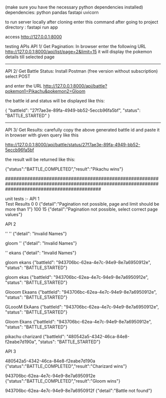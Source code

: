 (make sure you have the necessary python dependencies installed)
dependencies: python pandas fastapi uvicorn

to run server locally after cloning enter this command after going to project directory  :
fastapi run app

access http://127.0.0.1:8000

testing APIs
 API 1/ Get Pagination: In browser enter the following URL
 http://127.0.0.1:8000/api/list/page=2&limit=15 
 it will display the pokemon details till selected page
_________________________________________________________________________________________________________________________________________________
 API 2/ Get Battle Status: Install Postman (free version without subscription) select POST

 and enter the URL http://127.0.0.1:8000/api/battle?pokemon1=Pikachu&pokemon2=Gloom

 the battle id and status will be displayed like this:

 {
    "battleId": "27f7ae3e-89fa-4949-bb52-5eccb96fa5bf",
    "status": "BATTLE_STARTED"
}

___________________________________________________________________________________________________________________________________________________
API 3/ Get Results: carefully copy the above generated battle id and paste it in browser with given query like this

http://127.0.0.1:8000/api/battle/status/27f7ae3e-89fa-4949-bb52-5eccb96fa5bf

the result will be returned like this:

 {"status":"BATTLE_COMPLETED","result":"Pikachu wins"}

###################################################################################################################################################

 unit tests :-
API 1      
   Test                                                Results
 0 0      {"detail":"Pagination not possible, page and limit should be more than 1"}
 100 15   {"detail":"Pagination not possible, select correct page values"}

API 2

'' ''                           {"detail": "Invalid Names"}

gloom ''                        {"detail": "Invalid Names"}       

'' ekans                        {"detail": "Invalid Names"}

gloom ekans                     {"battleId": "943706bc-62ea-4e7c-94e9-8e7a6950912e",
                                  "status": "BATTLE_STARTED"}
                                  
gloom ekas                       {"battleId": "943706bc-62ea-4e7c-94e9-8e7a6950912e",
                                   "status": "BATTLE_STARTED"}
                                   
Glooom Ekaans                    {"battleId": "943706bc-62ea-4e7c-94e9-8e7a6950912e",
                                    "status": "BATTLE_STARTED"}
                                    
GLoooM EkAans                    {"battleId": "943706bc-62ea-4e7c-94e9-8e7a6950912e",
                                   "status": "BATTLE_STARTED"}
                                   
Gloom Ekans                      {"battleId": "943706bc-62ea-4e7c-94e9-8e7a6950912e",
                                  "status": "BATTLE_STARTED"}
                                  
pikachu charizard                 {"battleId": "480542a5-4342-46ca-84e8-f2eabe7d190a",
                                     "status": "BATTLE_STARTED"}

API 3

480542a5-4342-46ca-84e8-f2eabe7d190a   {"status":"BATTLE_COMPLETED","result":"Charizard wins"}

943706bc-62ea-4e7c-94e9-8e7a6950912e   {"status":"BATTLE_COMPLETED","result":"Gloom wins"}


943706bc-62ea-4e7c-94e9-8e7a6950912f   {"detail":"Battle not found"}


